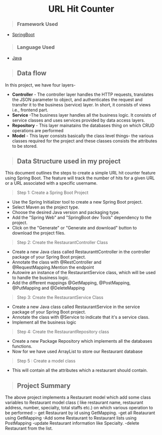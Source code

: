 <h1 align="center"> URL Hit Counter</h1>

>### Framework Used 
* [SpringBoot](javatpoint.com/spring-boot-tutorial)

>### Language Used
* [Java](https://www.java.com/en/download/help/whatis_java.html)
>## Data flow
In this project, we have four layers-
* **Controller** - The controller layer handles the HTTP requests, translates the JSON parameter to object, and authenticates the request and transfer it to the business (service) layer. In short, it consists of views i.e., frontend part.
* **Service** -The business layer handles all the business logic. It consists of service classes and uses services provided by data access layers.
* **Repository** - This layer mainatains the databases thing on which CRUD operations are performed
* **Model** - This layer consists basically the class level things- the various classes required for the project and these classes consists the attributes to be stored.

>## Data Structure used in my project
This document outlines the steps to create a simple URL hit counter feature using Spring Boot. The feature will track the number of hits for a given URL or a URL associated with a specific username.

>Step 1: Create a Spring Boot Project

* Use the Spring Initializer tool to create a new Spring Boot project.
* Select Maven as the project type.
* Choose the desired Java version and packaging type.
* Add the "Spring Web"
and "SpringBoot dev Tools" dependency to the project.
* Click on the "Generate" or "Generate and download" button to download the project files.

>Step 2: Create the RestaurantController Class

* Create a new Java class called RestauranttController in the controller package of your Spring Boot project.
* Annotate the class with @RestController and @RequestMapping.Mention the endpoint
* Autowire an instance of the RestaurantService class, which will be used to handle the business logic.
* Add the different mappings @GetMapping, @PostMapping, @PutMapping and @DeleteMapping 

>Step 3: Create the RestaurantService Class
* Create a new Java class called RestaurantService in the service package of your Spring Boot project.
* Annotate the class with @Service to indicate that it's a service class.
* Implement all the business logic 
>Step 4: Create the RestaurantRepository class
* Create a new Package Repository which implements all the databases functions.
* Now for we have used ArrayList to store our Restaurant database

>Step 5 : Create a model class 
* This will contain all the attributes which a restaurant should contain.

>## Project Summary

The above project implements a Restaurant model which add some class variables to Restaurant  model class ( like restaurant name, restaurant address, number, specialty, total staffs etc.) on which various operation to be performed :-
get Restaurant by id using GetMapping.
-get all Reataurant using  GetMapping
-Add some Restaurant to Restaurant lists using PostMapping 
-update Restaurant information like Specialty. 
-delete Restaurant from the list.

